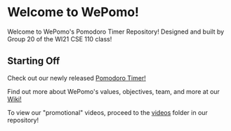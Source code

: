 # Welcome to WePomo!
Welcome to WePomo's Pomodoro Timer Repository! Designed and built by Group 20 of the WI21 CSE 110 class!

## Starting Off

Check out our newly released [Pomodoro Timer!](https://xlmentx.github.io/wePomo/)

Find out more about WePomo's values, objectives, team, and more at our [Wiki!](../../1.-Welcome-to-WePomo!)

To view our "promotional" videos, proceed to the [videos](https://github.com/xlmentx/wePomo/tree/main/admin/videos) folder in our repository!
